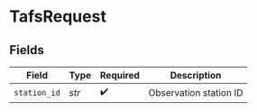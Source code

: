 # TafsRequest


## Fields

| Field                  | Type                   | Required               | Description            |
| ---------------------- | ---------------------- | ---------------------- | ---------------------- |
| `station_id`           | *str*                  | :heavy_check_mark:     | Observation station ID |